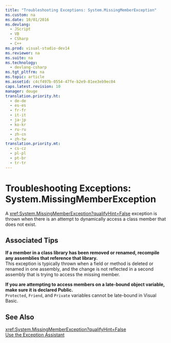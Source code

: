 ```yaml
---
title: "Troubleshooting Exceptions: System.MissingMemberException"
ms.custom: na
ms.date: 10/01/2016
ms.devlang: 
  - JScript
  - VB
  - CSharp
  - C++
ms.prod: visual-studio-dev14
ms.reviewer: na
ms.suite: na
ms.technology: 
  - devlang-csharp
ms.tgt_pltfrm: na
ms.topic: article
ms.assetid: c4cf497b-0554-47fe-b2e9-81ee3eb9ec04
caps.latest.revision: 10
manager: douge
translation.priority.ht: 
  - de-de
  - es-es
  - fr-fr
  - it-it
  - ja-jp
  - ko-kr
  - ru-ru
  - zh-cn
  - zh-tw
translation.priority.mt: 
  - cs-cz
  - pl-pl
  - pt-br
  - tr-tr
---
```

# Troubleshooting Exceptions: System.MissingMemberException
A <xref:System.MissingMemberException?qualifyHint=False> exception is thrown when there is an attempt to dynamically access a class member that does not exist.  
  
## Associated Tips  
 **If a member in a class library has been removed or renamed, recompile any assemblies that reference that library.**  
 This exception is typically thrown when a field or method is deleted or renamed in one assembly, and the change is not reflected in a second assembly that is trying to access the missing member.  
  
 **If you are attempting to access members on a late-bound object variable, make sure it is declared Public.**  
 `Protected`, `Friend`, and `Private` variables cannot be late-bound in Visual Basic.  
  
## See Also  
 <xref:System.MissingMemberException?qualifyHint=False>   
 [Use the Exception Assistant](../Topic/How%20to:%20Use%20the%20Exception%20Assistant.md)